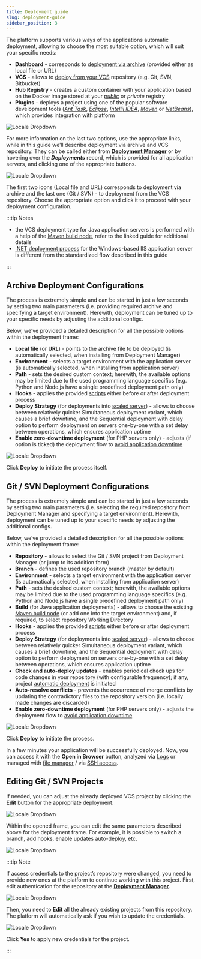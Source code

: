 ```yaml
---
title: Deployment guide
slug: deployment-guide
sidebar_position: 3
---
```


The platform supports various ways of the applications automatic deployment, allowing to choose the most suitable option, which will suit your specific needs:

- **Dashboard** - corresponds to [deployment via archive](/docs/Deployment/Deployment%20Guide#archive-deployment-configurations) (provided either as local file or URL)
- **VCS** - allows to [deploy from your VCS](/docs/Deployment/Deployment%20Guide#git--svn-deployment-configurations) repository (e.g. Git, SVN, Bitbucket)
- **Hub Registry** - creates a custom container with your application based on the Docker image stored at your _[public](/docs/Container/Container%20Deployment/Custom%20Containers%20Deployment)_ or _private_ registry
- **Plugins** - deploys a project using one of the popular software development tools (_[Ant Task](/docs/Deployment%20Tools/Plugins/Ant%20Task)_, _[Eclipse](/docs/Deployment%20Tools/Plugins/Eclipse%20Plugin/Eclipse%20Plugin%20Manual)_, _[Intellij IDEA](/docs/Deployment%20Tools/Plugins/IDEA%20Plugin)_, _[Maven](/docs/Deployment%20Tools/Plugins/Maven%20Plugin)_ or _[NetBeans](/docs/Deployment%20Tools/Plugins/NetBeans%20Plugin/NetBeans%20Plugin%20Overview)_), which provides integration with platform

<div style={{
    display:'flex',
    justifyContent: 'center',
    margin: '0 0 1rem 0'
}}>

![Locale Dropdown](./img/DeploymentGuide/01-deployment-options-illustration.png)

</div>

For more information on the last two options, use the appropriate links, while in this guide we’ll describe deployment via archive and VCS repository. They can be called either from **[Deployment Manager](/docs/deployment/deployment-manager)** or by hovering over the **_Deployments_** record, which is provided for all application servers, and clicking one of the appropriate buttons.

<div style={{
    display:'flex',
    justifyContent: 'center',
    margin: '0 0 1rem 0'
}}>

![Locale Dropdown](./img/DeploymentGuide/02-application-server-deployments.png)

</div>

The first two icons (Local file and URL) corresponds to deployment via archive and the last one (Git / SVN) - to deployment from the VCS repository. Choose the appropriate option and click it to proceed with your deployment configuration.

:::tip Notes

- the VCS deployment type for Java application servers is performed with a help of the [Maven build node](/docs/java/build-node/java-vcs-deployment-with-maven), refer to the linked guide for additional details
- [.NET deployment process](/docs/windows-and-.NET/dot-net-core) for the Windows-based IIS application server is different from the standardized flow described in this guide

:::

## Archive Deployment Configurations

The process is extremely simple and can be started in just a few seconds by setting two main parameters (i.e. providing required archive and specifying a target environment). Herewith, deployment can be tuned up to your specific needs by adjusting the additional configs.

Below, we’ve provided a detailed description for all the possible options within the deployment frame:

- **Local file** (or **URL**) - points to the archive file to be deployed (is automatically selected, when installing from Deployment Manager)
- **Environment** - selects a target environment with the application server (is automatically selected, when installing from application server)
- **Path** - sets the desired custom context; herewith, the available options may be limited due to the used programming language specifics (e.g. Python and Node.js have a single predefined deployment path only)
- **Hooks** - applies the provided [scripts](/docs/Deployment/Deployment%20Hooks) either before or after deployment process
- **Deploy Strategy** (for deployments into [scaled server](/docs/ApplicationSetting/Scaling%20And%20Clustering/Horizontal%20Scaling)) - allows to choose between relatively quicker Simultaneous deployment variant, which causes a brief downtime, and the Sequential deployment with delay option to perform deployment on servers one-by-one with a set delay between operations, which ensures application uptime
- **Enable zero-downtime deployment** (for PHP servers only) - adjusts (if option is ticked) the deployment flow to [avoid application downtime](/docs/PHP/ZDT%20Deployment%20for%20PHP)

<div style={{
    display:'flex',
    justifyContent: 'center',
    margin: '0 0 1rem 0'
}}>

![Locale Dropdown](./img/DeploymentGuide/03-archive-deployment-configurations.png)

</div>

Click **Deploy** to initiate the process itself.

## Git / SVN Deployment Configurations

The process is extremely simple and can be started in just a few seconds by setting two main parameters (i.e. selecting the required repository from Deployment Manager and specifying a target environment). Herewith, deployment can be tuned up to your specific needs by adjusting the additional configs.

Below, we’ve provided a detailed description for all the possible options within the deployment frame:

- **Repository** - allows to select the Git / SVN project from Deployment Manager (or jump to its addition form)
- **Branch** - defines the used repository branch (master by default)
- **Environment** - selects a target environment with the application server (is automatically selected, when installing from application server)
- **Path** - sets the desired custom context; herewith, the available options may be limited due to the used programming language specifics (e.g. Python and Node.js have a single predefined deployment path only)
- **Build** (for Java application deployments) - allows to choose the existing [Maven build node](/docs/java/build-node/java-vcs-deployment-with-maven) (or add one into the target environment) and, if required, to select repository Working Directory
- **Hooks** - applies the provided [scripts](/docs/Deployment/Deployment%20Hooks) either before or after deployment process
- **Deploy Strategy** (for deployments into [scaled server](/docs/ApplicationSetting/Scaling%20And%20Clustering/Horizontal%20Scaling)) - allows to choose between relatively quicker Simultaneous deployment variant, which causes a brief downtime, and the Sequential deployment with delay option to perform deployment on servers one-by-one with a set delay between operations, which ensures application uptime
- **Check and auto-deploy updates** - enables periodical check ups for code changes in your repository (with configurable frequency); if any, project [automatic deployment](/docs/Deployment/Git%20&%20SVN%20Auto-Deploy/Auto-Deploy%20Overview) is initiated
- **Auto-resolve conflicts** - prevents the occurrence of merge conflicts by updating the contradictory files to the repository version (i.e. locally made changes are discarded)
- **Enable zero-downtime deployment** (for PHP servers only) - adjusts the deployment flow to [avoid application downtime](/docs/PHP/ZDT%20Deployment%20for%20PHP)

<div style={{
    display:'flex',
    justifyContent: 'center',
    margin: '0 0 1rem 0'
}}>

![Locale Dropdown](./img/DeploymentGuide/04-vcs-deployment-configurations.png)

</div>

Click **Deploy** to initiate the process.

In a few minutes your application will be successfully deployed. Now, you can access it with the **Open in Browser** button, analyzed via [Logs](/docs/application-setting/built-in-monitoring/log-files) or managed with [file manager](/docs/application-setting/configuration-file-manager) / via [SSH access](/docs/Deployment%20Tools/SSH/SSH%20Access/Overview).

## Editing Git / SVN Projects

If needed, you can adjust the already deployed VCS project by clicking the **Edit** button for the appropriate deployment.

<div style={{
    display:'flex',
    justifyContent: 'center',
    margin: '0 0 1rem 0'
}}>

![Locale Dropdown](./img/DeploymentGuide/05-edit-vcs-project.png)

</div>

Within the opened frame, you can edit the same parameters described above for the deployment frame. For example, it is possible to switch a branch, add hooks, enable updates auto-deploy, etc.

<div style={{
    display:'flex',
    justifyContent: 'center',
    margin: '0 0 1rem 0'
}}>

![Locale Dropdown](./img/DeploymentGuide/06-edit-project-dialog.png)

</div>

:::tip Note

If access credentials to the project’s repository were changed, you need to provide new ones at the platform to continue working with this project. First, edit authentication for the repository at the **[Deployment Manager](/docs/deployment/deployment-manager)**.

<div style={{
    display:'flex',
    justifyContent: 'center',
    margin: '0 0 1rem 0'
}}>

![Locale Dropdown](./img/DeploymentGuide/07-edit-repository-credentials.png)

</div>

Then, you need to **Edit** all the already existing projects from this repository. The platform will automatically ask if you wish to update the credentials.

<div style={{
    display:'flex',
    justifyContent: 'center',
    margin: '0 0 1rem 0'
}}>

![Locale Dropdown](./img/DeploymentGuide/08-update-project-authentication-data.png)

</div>

Click **Yes** to apply new credentials for the project.

:::
